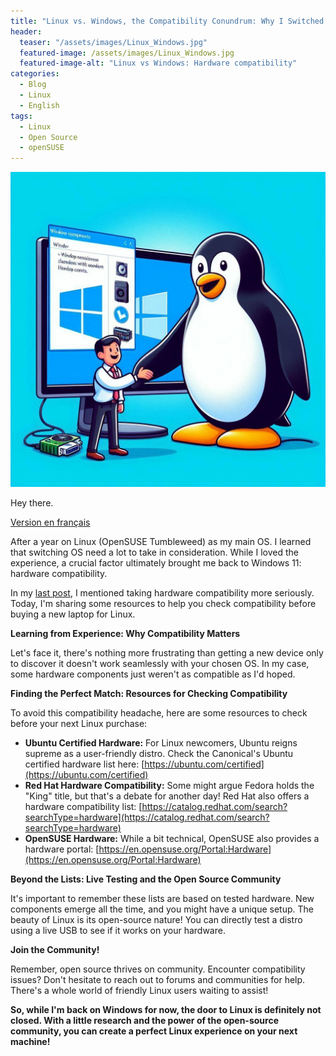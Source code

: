 ```yaml
---
title: "Linux vs. Windows, the Compatibility Conundrum: Why I Switched Back from Linux (and How to Avoid It)"
header:
  teaser: "/assets/images/Linux_Windows.jpg"
  featured-image: /assets/images/Linux_Windows.jpg
  featured-image-alt: "Linux vs Windows: Hardware compatibility"
categories:
  - Blog
  - Linux
  - English
tags:
  - Linux
  - Open Source
  - openSUSE
---
```


![Post_Banner](/assets/images/Linux_Windows.jpg "Linux & Windows")

Hey there.

[Version en français](https://christian80gabi.github.io/blog/blog/linux/fran%C3%A7ais/linux-vs-windows-the-compatibility-conundrum-fr/)

After a year on Linux (OpenSUSE Tumbleweed) as my main OS. I learned that switching OS need a lot to take in consideration.  While I loved the experience,  a crucial factor ultimately brought me back to Windows 11: hardware compatibility. 

In my [last post](https://christian80gabi.github.io/blog/blog/linux/english/my-year-with-linux/), I mentioned taking hardware compatibility more seriously.  Today, I'm sharing some resources to help you check compatibility before buying a new laptop for Linux. 

**Learning from Experience: Why Compatibility Matters**

Let's face it, there's nothing more frustrating than getting a new device only to discover it doesn't work seamlessly with your chosen OS.  In my case, some hardware components just weren't as compatible as I'd hoped. 

**Finding the Perfect Match: Resources for Checking Compatibility**

To avoid this compatibility headache, here are some resources to check before your next Linux purchase:

* **Ubuntu Certified Hardware:**  For Linux newcomers, Ubuntu reigns supreme as a user-friendly distro. Check the Canonical's Ubuntu certified hardware list here: [https://ubuntu.com/certified](https://ubuntu.com/certified) 
* **Red Hat Hardware Compatibility:**  Some might argue Fedora holds the "King" title, but that's a debate for another day!  Red Hat also offers a hardware compatibility list: [https://catalog.redhat.com/search?searchType=hardware](https://catalog.redhat.com/search?searchType=hardware)
* **OpenSUSE Hardware:**  While a bit technical, OpenSUSE also provides a hardware portal: [https://en.opensuse.org/Portal:Hardware](https://en.opensuse.org/Portal:Hardware)

**Beyond the Lists: Live Testing and the Open Source Community**

It's important to remember these lists are based on tested hardware.  New components emerge all the time, and you might have a unique setup.   The beauty of Linux is its open-source nature!  You can directly test a distro using a live USB to see if it works on your hardware. 

**Join the Community!**

Remember, open source thrives on community. Encounter compatibility issues? Don't hesitate to reach out to forums and communities for help.  There's a whole world of friendly Linux users waiting to assist!

**So, while I'm back on Windows for now, the door to Linux is definitely not closed.  With a little research and the power of the open-source community, you can create a perfect Linux experience on your next machine!**

